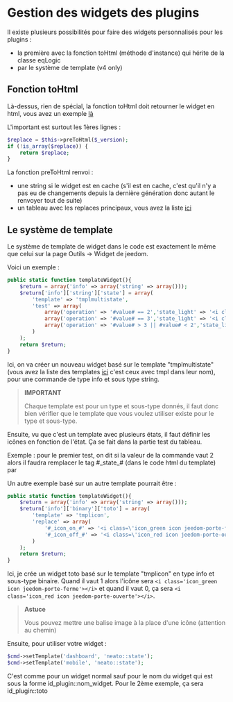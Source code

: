 # Gestion des widgets des plugins

Il existe plusieurs possibilités pour faire des widgets personnalisés pour les plugins :
- la première avec la fonction toHtml (méthode d'instance) qui hérite de la classe eqLogic
- par le système de template (v4 only)

## Fonction toHtml

Là-dessus, rien de spécial, la fonction toHtml doit retourner le widget en html, vous avez un exemple [là](https://github.com/jeedom/plugin-weather/blob/beta/core/class/weather.class.php#L934)

L'important est surtout les 1ères lignes :

````php
$replace = $this->preToHtml($_version);
if (!is_array($replace)) {
	return $replace;
}
````

La fonction preToHtml renvoi :
- une string si le widget est en cache (s'il est en cache, c'est qu'il n'y a pas eu de changements depuis la dernière génération donc autant le renvoyer tout de suite)
- un tableau avec les replaces principaux, vous avez la liste [ici](https://github.com/jeedom/core/blob/alpha/core/class/eqLogic.class.php#L769)

## Le système de template

Le système de template de widget dans le code est exactement le même que celui sur la page Outils -> Widget de jeedom.

Voici un exemple :

````php
public static function templateWidget(){
	$return = array('info' => array('string' => array()));
	$return['info']['string']['state'] = array(
		'template' => 'tmplmultistate',
		'test' => array(
			array('operation' => '#value# == 2','state_light' => '<i class="icon maison-vacuum6"></i>','state_dark' => '<i class="icon maison-vacuum6"></i>'),
			array('operation' => '#value# == 3','state_light' => '<i class="fa fa-pause"></i>','state_dark' => '<i class="fa fa-pause"></i>'),
			array('operation' => '#value# > 3 || #value# < 2','state_light' => '<i class="fa fa-home"></i>','state_dark' => '<i class="fa fa-home"></i>')
		)
	);
	return $return;
}
````

Ici, on va créer un nouveau widget basé sur le template "tmplmultistate" (vous avez la liste des templates [ici](https://github.com/jeedom/core/tree/alpha/core/template/dashboard) c'est ceux avec tmpl dans leur nom), pour une commande de type info et sous type string.

> **IMPORTANT**
>
> Chaque template est pour un type et sous-type donnés, il faut donc bien vérifier que le template que vous voulez utiliser existe pour le type et sous-type.

Ensuite, vu que c'est un template avec plusieurs états, il faut définir les icônes en fonction de l'état. Ça se fait dans la partie test du tableau.

Exemple : pour le premier test, on dit si la valeur de la commande vaut 2 alors il faudra remplacer le tag #\_state_# (dans le code html du template) par <i class="icon maison-vacuum6"></i>

Un autre exemple basé sur un autre template pourrait être :

````php
public static function templateWidget(){
	$return = array('info' => array('string' => array()));
	$return['info']['binary']['toto'] = array(
		'template' => 'tmplicon',
		'replace' => array(
			'#_icon_on_#' => '<i class=\'icon_green icon jeedom-porte-ferme\'></i>',
			'#_icon_off_#' => '<i class=\'icon_red icon jeedom-porte-ouverte\'></i>'
		)
	);
	return $return;
}
````

Ici, je crée un widget toto basé sur le template "tmplicon" en type info et sous-type binaire. Quand il vaut 1 alors l'icône sera `<i class='icon_green icon jeedom-porte-ferme'></i>` et quand il vaut 0, ça sera `<i class='icon_red icon jeedom-porte-ouverte'></i>`.

>**Astuce**
>
> Vous pouvez mettre une balise image à la place d'une icône (attention au chemin)

Ensuite, pour utiliser votre widget :

````php
$cmd->setTemplate('dashboard', 'neato::state');
$cmd->setTemplate('mobile', 'neato::state');
````

C'est comme pour un widget normal sauf pour le nom du widget qui est sous la forme id_plugin::nom_widget. Pour le 2ème exemple, ça sera id_plugin::toto
